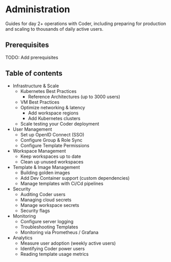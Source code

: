# Administration

Guides for day 2+ operations with Coder, including preparing for production and scaling to thousands of daily active users.

## Prerequisites
TODO: Add prerequisites

## Table of contents

- Infrastructure & Scale
  - Kubernetes Best Practices
    - Reference Architectures (up to 3000 users)
  - VM Best Practices
  - Optimize networking & latency
    - Add workspace regions
    - Add Kubernetes clusters
  - Scale testing your Coder deployment
- User Management
  - Set up OpenID Connect (SSO)
  - Configure Group & Role Sync
  - Configure Template Permissions
- Workspace Management
  - Keep workspaces up to date
  - Clean up unused workspaces
- Template & Image Management
  - Building golden images
  - Add Dev Container support (custom dependencies)
  - Manage templates with Ci/Cd pipelines
- Security
  - Auditing Coder users
  - Managing cloud secrets
  - Manage workspace secrets
  - Security flags
- Monitoring
  - Configure server logging
  - Troubleshooting Templates
  - Monitoring via Prometheus / Grafana
- Analytics
  - Measure user adoption (weekly active users)
  - Identifying Coder power users
  - Reading template usage metrics

<children></children>
